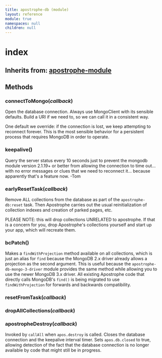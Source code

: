 ```yaml
---
title: apostrophe-db (module)
layout: reference
module: true
namespaces: null
children: null
---
```


# index

## Inherits from: [apostrophe-module](https://github.com/apostrophecms/apostrophe-documentation/tree/e71017392b54a258d8d72811456c862139150a96/modules/apostrophe-module/index.html)

## Methods

### connectToMongo\(_callback_\)

Open the database connection. Always use MongoClient with its sensible defaults. Build a URI if we need to, so we can call it in a consistent way.

One default we override: if the connection is lost, we keep attempting to reconnect forever. This is the most sensible behavior for a persistent process that requires MongoDB in order to operate.

### keepalive\(\)

Query the server status every 10 seconds just to prevent the mongodb module version 2.1.19+ or better from allowing the connection to time out... with no error messages or clues that we need to reconnect it... because apparently that's a feature now. -Tom

### earlyResetTask\(_callback_\)

Remove ALL collections from the database as part of the `apostrophe-db:reset` task. Then Apostrophe carries out the usual reinitialization of collection indexes and creation of parked pages, etc.

PLEASE NOTE: this will drop collections UNRELATED to apostrophe. If that is a concern for you, drop Apostrophe's collections yourself and start up your app, which will recreate them.

### bcPatch\(\)

Makes a `findWithProjection` method available on all collections, which is just an alias for `find` because the MongoDB 2.x driver already allows a projection as the second argument. This is useful because the `apostrophe-db-mongo-3-driver` module provides the same method while allowing you to use the newer MongoDB 3.x driver. All existing Apostrophe code that directly calls MongoDB's `find()` is being migrated to use `findWithProjection` for forwards and backwards compatibility.

### resetFromTask\(_callback_\)

### dropAllCollections\(_callback_\)

### apostropheDestroy\(_callback_\)

Invoked by `callAll` when `apos.destroy` is called. Closes the database connection and the keepalive interval timer. Sets `apos.db.closed` to true, allowing detection of the fact that the database connection is no longer available by code that might still be in progress.

